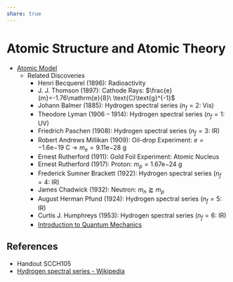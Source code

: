 ```yaml
---  
share: true  
---  
```

  
# Atomic Structure and Atomic Theory  
  
- [Atomic Model](../../L1%20-%20Concept/Chemistry/Atomic%20Theory/Atomic%20Model/index.md)  
	- Related Discoveries  
		- Henri Becquerel (1896): Radioactivity  
		- J. J. Thomson (1897): Cathode Rays: $\frac{e}{m}=-1.76\mathrm{e}{8}\ \text{C}\text{g}^{-1}$  
		- Johann Balmer (1885): Hydrogen spectral series ($n_f=2$: Vis)  
		- Theodore Lyman (1906 – 1914): Hydrogen spectral series ($n_f=1$: UV)  
		- Friedrich Paschen (1908): Hydrogen spectral series ($n_f=3$: IR)  
		- Robert Andrews Millikan (1909): Oil-drop Experiment: $e=-1.6\mathrm{e}{-19}\ \text{C}$ → $m_e=9.11\mathrm{e}{-28}\ \text{g}$  
		- Ernest Rutherford (1911): Gold Foil Experiment: Atomic Nucleus  
		- Ernest Rutherford (1917): Proton: $m_p=1.67\mathrm{e}{-24}\ \text{g}$  
		- Frederick Sumner Brackett (1922): Hydrogen spectral series ($n_f=4$: IR)  
		- James Chadwick (1932): Neutron: $m_n\gtrapprox m_p$  
		- August Herman Pfund (1924): Hydrogen spectral series ($n_f=5$: IR)  
		- Curtis J. Humphreys (1953): Hydrogen spectral series ($n_f=6$: IR)  
		- [Introduction to Quantum Mechanics](./Introduction%20to%20Quantum%20Mechanics.md)  
  
## References  
  
- Handout SCCH105  
- [Hydrogen spectral series - Wikipedia](https://en.wikipedia.org/wiki/Hydrogen_spectral_series)  
